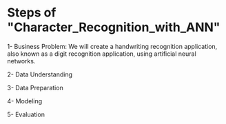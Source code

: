 # Steps of "Character_Recognition_with_ANN"


1- Business Problem:
   We will create a handwriting recognition application, also known as a digit recognition application, using artificial neural networks.

2- Data Understanding

3- Data Preparation

4- Modeling

5- Evaluation
